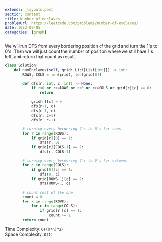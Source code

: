 ```yaml
---
extends: _layouts.post
section: content
title: Number of enclaves
problemUrl: https://leetcode.com/problems/number-of-enclaves/
date: 2022-09-05
categories: [graph]
---
```


We will run DFS from every bordering position of the grid and turn the 1's to 0's. Then we will just count the number of position where we still have 1's left, and return that count as result.

```python
class Solution:
    def numEnclaves(self, grid: List[List[int]]) -> int:
        ROWS, COLS = len(grid), len(grid[0])
        
        def dfs(r: int, c: int) -> None:
            if r<0 or r>=ROWS or c<0 or c>=COLS or grid[r][c] == 0:
                return
            
            grid[r][c] = 0
            dfs(r+1, c)
            dfs(r-1, c)
            dfs(r, c+1)
            dfs(r, c-1)
            
        # turning every bordering 1's to 0's for rows
        for r in range(ROWS):
            if grid[r][0] == 1:
                dfs(r, 0)
            if grid[r][COLS-1] == 1:
                dfs(r, COLS-1)
        
        # turning every bordering 1's to 0's for columns
        for c in range(COLS):
            if grid[0][c] == 1:
                dfs(0, c)
            if grid[ROWS-1][c] == 1:
                dfs(ROWS-1, c)
        
        # count rest of the one
        count = 0
        for r in range(ROWS):
            for c in range(COLS):
                if grid[r][c] == 1:
                    count += 1
        return count
```

Time Complexity: `O((m*n)^2)` <br/>
Space Complexity: `O(1)`